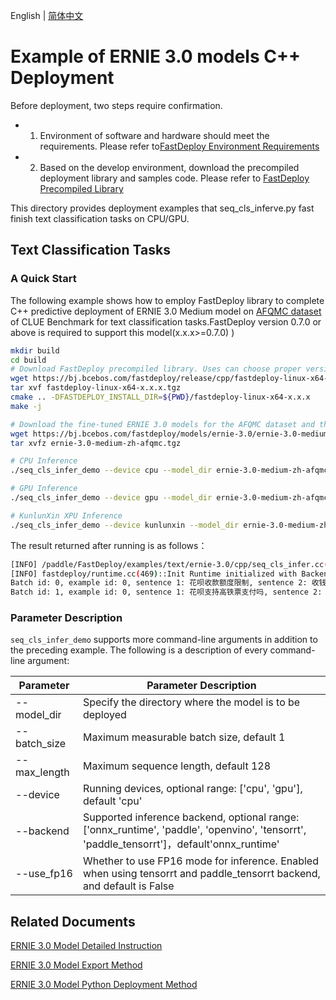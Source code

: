 English | [简体中文](README_CN.md)
# Example of ERNIE 3.0 models C++ Deployment

Before deployment, two steps require confirmation.

- 1. Environment of software and hardware should meet the requirements. Please refer to[FastDeploy Environment Requirements](../../../../docs/cn/build_and_install/download_prebuilt_libraries.md)
- 2. Based on the develop environment, download the precompiled deployment library and samples code. Please refer to [FastDeploy Precompiled Library](../../../../docs/cn/build_and_install/download_prebuilt_libraries.md)

This directory provides deployment examples that seq_cls_inferve.py fast finish text classification tasks on CPU/GPU.


##  Text Classification Tasks

### A Quick Start

The following example shows how to employ FastDeploy library to complete C++ predictive deployment of ERNIE 3.0 Medium model on [AFQMC dataset](https://bj.bcebos.com/paddlenlp/datasets/afqmc_public.zip) of CLUE Benchmark for text classification tasks.FastDeploy version 0.7.0 or above is required to support this model(x.x.x>=0.7.0) )


```bash
mkdir build
cd build
# Download FastDeploy precompiled library. Uses can choose proper version in the `FastDeploy Precompiled Library`mentioned above.
wget https://bj.bcebos.com/fastdeploy/release/cpp/fastdeploy-linux-x64-x.x.x.tgz
tar xvf fastdeploy-linux-x64-x.x.x.tgz
cmake .. -DFASTDEPLOY_INSTALL_DIR=${PWD}/fastdeploy-linux-x64-x.x.x
make -j

# Download the fine-tuned ERNIE 3.0 models for the AFQMC dataset and the word lists.
wget https://bj.bcebos.com/fastdeploy/models/ernie-3.0/ernie-3.0-medium-zh-afqmc.tgz
tar xvfz ernie-3.0-medium-zh-afqmc.tgz

# CPU Inference
./seq_cls_infer_demo --device cpu --model_dir ernie-3.0-medium-zh-afqmc

# GPU Inference
./seq_cls_infer_demo --device gpu --model_dir ernie-3.0-medium-zh-afqmc

# KunlunXin XPU Inference
./seq_cls_infer_demo --device kunlunxin --model_dir ernie-3.0-medium-zh-afqmc
```
The result returned after running is as follows：
```bash
[INFO] /paddle/FastDeploy/examples/text/ernie-3.0/cpp/seq_cls_infer.cc(93)::CreateRuntimeOption	model_path = ernie-3.0-medium-zh-afqmc/infer.pdmodel, param_path = ernie-3.0-medium-zh-afqmc/infer.pdiparams
[INFO] fastdeploy/runtime.cc(469)::Init	Runtime initialized with Backend::ORT in Device::CPU.
Batch id: 0, example id: 0, sentence 1: 花呗收款额度限制, sentence 2: 收钱码，对花呗支付的金额有限制吗, label: 1, confidence:  0.581852
Batch id: 1, example id: 0, sentence 1: 花呗支持高铁票支付吗, sentence 2: 为什么友付宝不支持花呗付款, label: 0, confidence:  0.997921
```



### Parameter Description

`seq_cls_infer_demo` supports more command-line arguments in addition to the preceding example. The following is a description of every command-line argument:

| Parameter | Parameter Description |
|----------|--------------|
|--model_dir | Specify the directory where the model is to be deployed |
|--batch_size |Maximum measurable batch size, default 1|
|--max_length |Maximum sequence length, default 128|
|--device | Running devices, optional range: ['cpu', 'gpu'], default 'cpu' |
|--backend | Supported inference backend, optional range: ['onnx_runtime', 'paddle', 'openvino', 'tensorrt', 'paddle_tensorrt']，default'onnx_runtime' |
|--use_fp16 | Whether to use FP16 mode for inference. Enabled when using tensorrt and paddle_tensorrt backend, and default is False |

## Related Documents

[ERNIE 3.0 Model Detailed Instruction](https://github.com/PaddlePaddle/PaddleNLP/tree/release/2.4/model_zoo/ernie-3.0)

[ERNIE 3.0 Model Export Method](https://github.com/PaddlePaddle/PaddleNLP/tree/release/2.4/model_zoo/ernie-3.0)

[ERNIE 3.0 Model Python Deployment Method](../python/README.md)
